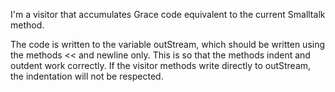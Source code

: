 I'm a visitor that accumulates Grace code equivalent to the current Smalltalk method.

The code is written to the variable outStream, which should be written using the methods << and newline only.  This is so that the methods indent and outdent work correctly.  If the visitor methods write directly to outStream, the indentation will not be respected.

